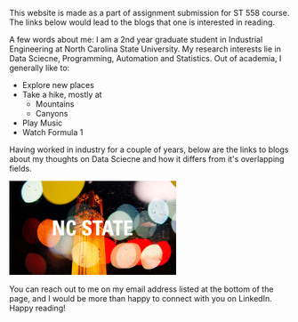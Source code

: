 This website is made as a part of assignment submission for ST 558 course. The links below would lead to the blogs that one is interested in reading.

A few words about me: I am a 2nd year graduate student in Industrial Engineering at North Carolina State University. My research interests lie in Data Sciecne, Programming, Automation and Statistics. Out of academia, I generally like to:
  * Explore new places
  * Take a hike, mostly at
      + Mountains
      + Canyons
  * Play Music
  * Watch Formula 1

Having worked in industry for a couple of years, below are the links to blogs about my thoughts on Data Sciecne and how it differs from it's overlapping fields.

<img
  src="/docs/assets/belltower-night-1920x1080.jpg"
  style="display: inline-block; margin: 0 auto; max-width: 300px">

You can reach out to me on my email address listed at the bottom of the page, and I would be more than happy to connect with you on LinkedIn.
Happy reading!
